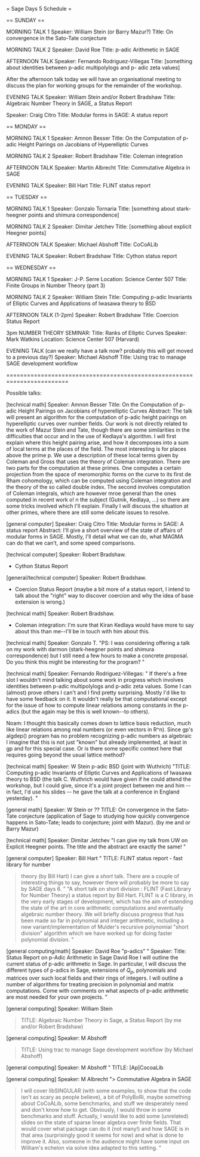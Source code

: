 = Sage Days 5 Schedule =


== SUNDAY ==

MORNING TALK 1
Speaker: William Stein (or Barry Mazur?)
Title: On convergence in the Sato-Tate conjecture

MORNING TALK 2
Speaker: David Roe
Title: p-adic Arithmetic in SAGE

AFTERNOON TALK
Speaker: Fernando Rodriguez-Villegas
Title: [something about identities between p-adic multipolylogs and p-
adic zeta values]

After the afternoon talk today we will have an organisational meeting
to discuss the plan for working groups for the remainder of the
workshop.

EVENING TALK
Speaker: William Stein and/or Robert Bradshaw
Title: Algebraic Number Theory in SAGE, a Status Report

Speaker: Craig Citro
Title: Modular forms in SAGE: A status report


== MONDAY ==

MORNING TALK 1
Speaker: Amnon Besser
Title: On the Computation of p-adic Height Pairings on Jacobians of
Hyperelliptic Curves

MORNING TALK 2
Speaker: Robert Bradshaw
Title: Coleman integration

AFTERNOON TALK
Speaker: Martin Albrecht
Title: Commutative Algebra in SAGE

EVENING TALK
Speaker: Bill Hart
Title: FLINT status report


== TUESDAY ==

MORNING TALK 1
Speaker: Gonzalo Tornaria
Title: [something about stark-heegner points and shimura correspondence]

MORNING TALK 2
Speaker: Dimitar Jetchev
Title: [something about explicit Heegner points]

AFTERNOON TALK
Speaker: Michael Abshoff
Title: CoCoALib

EVENING TALK
Speaker: Robert Bradshaw
Title: Cython status report

== WEDNESDAY ==

MORNING TALK 1
Speaker: J-P. Serre
Location: Science Center 507
Title: Finite Groups in Number Theory (part 3)


MORNING TALK 2
Speaker: William Stein
Title: Computing p-adic Invariants of Elliptic Curves and
Applications of Iwasawa theory to BSD

AFTERNOON TALK (1-2pm)
Speaker: Robert Bradshaw
Title: Coercion Status Report

3pm NUMBER THEORY SEMINAR:
Title: Ranks of Elliptic Curves
Speaker: Mark Watkins
Location: Science Center 507 (Harvard)

EVENING TALK (can we really have a talk now? probably this will get
moved to a previous day?)
Speaker: Michael Abshoff
Title: Using trac to manage SAGE development workflow



========================================================================

Possible talks:

[technical math]
Speaker: Amnon Besser
Title: On the Computation of p-adic Height Pairings on Jacobians of hyperelliptic Curves
Abstract: The talk will present an algorithm for the computation of p-adic
height pairings on hyperelliptic curves over number fields. Our work
is not directly related to the work of Mazur Stein and Tate, though
there are some similarities in the difficulties that occur and in the
use of Kedlaya's algorithm. I will first explain where this height
pairing arise, and how it decomposes into a sum of local terms at the
places of the field. The most interesting is for places above the
prime p. We use a description of these local terms given by Coleman
and Gross that uses the theory of Coleman integration. There are two
parts for the computation at these primes. One computes a certain
projection from the space of meromorphic forms on the curve to its
first de Rham cohomology, which can be computed using Coleman
integration and the theory of the so called double index. The second
involves computation of Coleman integrals, which are however mroe
general than the ones computed in recent work o!
n the subject (Gutnik, Kedlaya, ...) so there are some tricks involved
which I'll explain. Finally I will discuss the situation at other
primes, where there are still some delicate issues to resolve.

[general computer]
Speaker: Craig Citro
Title: Modular forms in SAGE: A status report
Abstract: I'll give a short overview of the state of affairs of  
modular forms in SAGE. Mostly, I'll detail what we can do, what MAGMA  
can do that we can't, and some speed comparisons. 

[technical computer]
Speaker: Robert Bradshaw.
- Cython Status Report


[general/technical computer]
Speaker: Robert Bradshaw.
- Coercion Status Report (maybe a bit more of a status report, I
intend to talk about the "right" way to discover coercion and why the
idea of base extension is wrong.)

[technical math]
Speaker: Robert Bradshaw.
- Coleman integration: I'm sure that Kiran Kedlaya would have more to
say about this than me--I'll be in touch with him about this. 


[technical math]
Speaker: Gonzalo T.
"PS: I was considering offering a talk on my work with darmon
(stark-heegner points and shimura correspondence)  but I still need a
few hours to make a concrete proposal. Do you think this might be
interesting for the program? "

[technical math]
Speaker: Fernando Rodriguez-Villegas:
"  If there's a free slot I wouldn't mind talking about some work in
progress which involves identities between p-adic multipolylogs and
p-adic zeta values. Some I can (almost) prove others I can't and I find
pretty surprising. Mostly I'd like to have some feedback on it. It
wouldn't really be that computational except for the issue of how to
compute linear relations among constants in the p-adics (but the again
may be this is well known--to others). 

Noam: I thought this basically comes down to lattice basis reduction,
much like linear relations among real numbers (or even vectors in R^n).
Since gp's algdep() program has no problem recognizing p-adic numbers
as algebraic I imagine that this is not just "known" but already
implemented, at least in gp and for this special case.  Or is there
some specific context here that requires going beyond the usual
lattice method?

[technical math]
Speaker: W Stein
p-adic BSD (joint with Wuthrich)
"TITLE: Computing p-adic Invariants of Elliptic Curves and Applications
of Iwasawa theory to BSD
(the talk C. Wuthrich would have given if he could attend the
workshop, but I could give, since it's a joint project between
me and him -- in fact, I'd use his slides -- he gave the talk
at a conference in England yesterday). "

[general math]
Speaker: W Stein or ??
TITLE: On convergence in the Sato-Tate conjecture
(application of Sage to studying how quickly convergence
happens in Sato-Tate; leads to conjecture; joint with Mazur).
(by me and or Barry Mazur) 

[technical math]
Speaker: Dimitar Jetchev
"I can give my talk from UW on Explicit Heegner points. The title and the
abstract are exactly the same! "


[general computer]
Speaker: Bill Hart
" TITLE: FLINT status report - fast library for number
> theory
> (by Bill Hart)
I can give a *short* talk. There are a couple of
interesting things to say, however there will probably
be more to say by SAGE days 6. "
"A short talk on short division : FLINT (Fast Library
for Number Theory) a status report by Bill Hart.
FLINT is a C library, in the very early stages of
development, which has the aim of extending the state
of the art in core arithmetic computations and
eventually algebraic number theory.
We will briefly discuss progress that has been made so
far in polynomial and integer arithmetic, including a
new variant/implementation of Mulder's recursive
polynomial "short division" algorithm which we have
worked up for doing faster polynomial division. "

[general computing/math]
Speaker: David Roe
"p-adics"
"
Speaker: Title: Status Report on p-Adic Arithmetic in Sage
David Roe
I will outline the current status of p-adic arithmetic in Sage.  In particular, I will discuss the different types of p-adics in Sage, extensions of $Q_p$, polynomials and matrices over such local fields and their rings of integers.  I will outline a number of algorithms for treating precision in polynomial and matrix computations.  Come with comments on what aspects of p-adic arithmetic are most needed for your own projects.
"

[general computing]
Speaker: William Stein
> TITLE: Algebraic Number Theory in Sage, a Status Report
> (by me and/or Robert Bradshaw) 

[general computing]
Speaker: M Abshoff
> TITLE: Using trac to manage Sage development workflow
> (by Michael Abshoff) 

[general computing]
Speaker: M Abshoff
" TITLE: [Ap]CocoaLib

[general computing]
Speaker: M Albrecht
"> Commutative Algebra in SAGE
> I will cover libSINGULAR (with some examples, to show that the code isn't
> as scary as people believe), a bit of PolyBoRi, maybe something about
> CoCoALib, some benchmarks, and stuff we desperately need and don't know how
> to get. Obviously, I would throw in some benchmarks and stuff.
Actually, I would like to add some (unrelated) slides on the state of sparse
linear algebra over finite fields. That would cover what package can do it
(not many!) and how SAGE is in that area (surprisingly good it seems for now)
and what is done to improve it. Also, someone in the audience might have some
input on William's echelon via solve idea adapted to this setting. "
